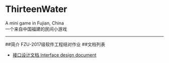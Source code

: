 # ThirteenWater
A mini game in Fujian, China<br>
一个来自中国福建的民间小游戏

------
##简介
FZU-2017级软件工程结对作业
##文档列表
- [接口设计文档 Interface design document]()

